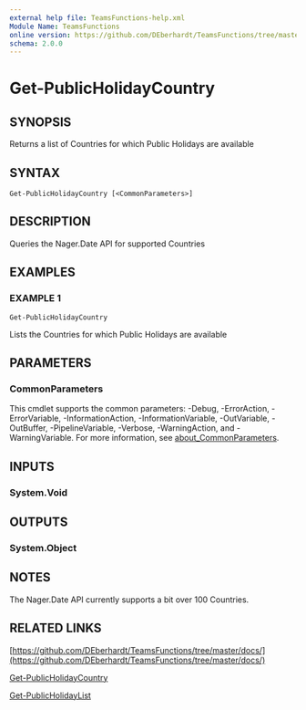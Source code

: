 ```yaml
---
external help file: TeamsFunctions-help.xml
Module Name: TeamsFunctions
online version: https://github.com/DEberhardt/TeamsFunctions/tree/master/docs/
schema: 2.0.0
---
```


# Get-PublicHolidayCountry

## SYNOPSIS
Returns a list of Countries for which Public Holidays are available

## SYNTAX

```
Get-PublicHolidayCountry [<CommonParameters>]
```

## DESCRIPTION
Queries the Nager.Date API for supported Countries

## EXAMPLES

### EXAMPLE 1
```
Get-PublicHolidayCountry
```

Lists the Countries for which Public Holidays are available

## PARAMETERS

### CommonParameters
This cmdlet supports the common parameters: -Debug, -ErrorAction, -ErrorVariable, -InformationAction, -InformationVariable, -OutVariable, -OutBuffer, -PipelineVariable, -Verbose, -WarningAction, and -WarningVariable. For more information, see [about_CommonParameters](http://go.microsoft.com/fwlink/?LinkID=113216).

## INPUTS

### System.Void
## OUTPUTS

### System.Object
## NOTES
The Nager.Date API currently supports a bit over 100 Countries.

## RELATED LINKS

[https://github.com/DEberhardt/TeamsFunctions/tree/master/docs/](https://github.com/DEberhardt/TeamsFunctions/tree/master/docs/)

[Get-PublicHolidayCountry]()

[Get-PublicHolidayList]()

